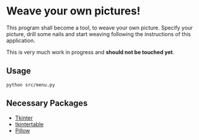 # Weave your own pictures!

This program shall become a tool, to weave your own picture. Specify your picture, drill some nails and start weaving following the instructions of this application.

This is very much work in progress and **should not be touched yet**.

## Usage

`python src/menu.py`

## Necessary Packages

- [Tkinter](https://wiki.python.org/moin/TkInter)
- [tkintertable](https://github.com/dmnfarrell/tkintertable/)
- [Pillow](https://github.com/python-pillow/Pillow)
